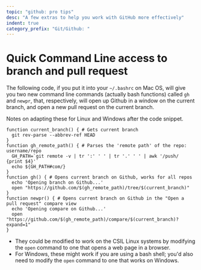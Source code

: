 ```yaml
---
topic: "github: pro tips"
desc: "A few extras to help you work with GitHub more effectively"
indent: true
category_prefix: "Git/Github: "
---
```


# Quick Command Line access to branch and pull request

The following code, if you put it into your `~/.bashrc` on Mac OS, will
give you two new command line commands (actually bash functions) called `gh` 
and `newpr`, that, respectively, will open up Github in a window on the current
branch, and open a new pull request on the current branch.

Notes on adapting these for Linux and Windows after the code snippet.

```
function current_branch() { # Gets current branch
  git rev-parse --abbrev-ref HEAD
}
function gh_remote_path() { # Parses the 'remote path' of the repo:
username/repo
  GH_PATH=`git remote -v | tr ':' ' ' | tr '.' ' ' | awk '/push/ {print $4}'`
  echo ${GH_PATH#com/}
}
function gh() { # Opens current branch on Github, works for all repos
  echo 'Opening branch on Github...'
  open "https://github.com/$(gh_remote_path)/tree/$(current_branch)"
}
function newpr() { # Opens current branch on Github in the "Open a
pull request" compare view
  echo 'Opening compare on Github...'
  open "https://github.com/$(gh_remote_path)/compare/$(current_branch)?expand=1"
}
```

* They could be modified to work on the CSIL Linux systems by
   modifying the `open` command to one that opens a web page in a browser.
* For Windows, these might work if you are using a bash shell; you'd also 
   need to modify the `open` command to one that works on Windows.

